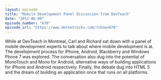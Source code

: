 ```yaml
---
layout: episode
title: "Mobile Development Panel Discussion from DevTeach"
date: "2011-06-09"
episode_number: "670"
episode_url: "https://www.dotnetrocks.com/?show=670"
---
```


While at DevTeach in Montreal, Carl and Richard sat down with a panel of mobile development experts to talk about where mobile development is at. The development process for iPhone, Android, Blackberry and Windows Phone 7 was explored. The conversation also dug into the potential of MonoTouch and Mono for Android, alternative ways of building applications for iPhone and Android respectively. Finally, the debate dug into HTML 5 and the dream of building an application once that runs on all platforms.
